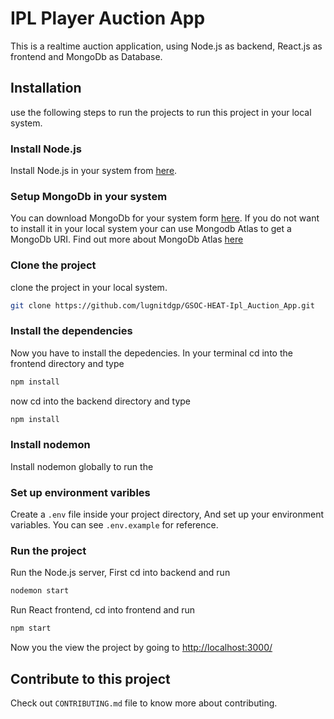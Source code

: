 # IPL Player Auction App

This is a realtime auction application, using Node.js as backend, React.js as frontend and MongoDb as Database.

## Installation

use the following steps to run the projects to run this project in your local system.

### Install Node.js

Install Node.js in your system from [here](https://nodejs.org/en/download/).

### Setup MongoDb in your system

You can download MongoDb for your system form [here](https://www.mongodb.com/docs/manual/installation/). If you do not want to install it in your local system your can use Mongodb Atlas to get a MongoDb URI.
Find out more about MongoDb Atlas [here](https://www.mongodb.com/atlas/database)

### Clone the project

clone the project in your local system.

```bash
git clone https://github.com/lugnitdgp/GSOC-HEAT-Ipl_Auction_App.git
```

### Install the dependencies

Now you have to install the depedencies. In your terminal cd into the frontend directory and type

```bash
npm install
```

now cd into the backend directory and type

```bash
npm install
```

### Install nodemon

Install nodemon globally to run the

### Set up environment varibles

Create a ``.env`` file inside your project directory, And set up your environment variables. You can see ``.env.example`` for reference.

### Run the project

Run the Node.js server, First cd into backend and run

```bash
nodemon start
```

Run React frontend, cd into frontend and run

```bash
npm start
```

Now you the view the project by going to <http://localhost:3000/>

## Contribute to this project

Check out ``CONTRIBUTING.md`` file to know more about contributing.
